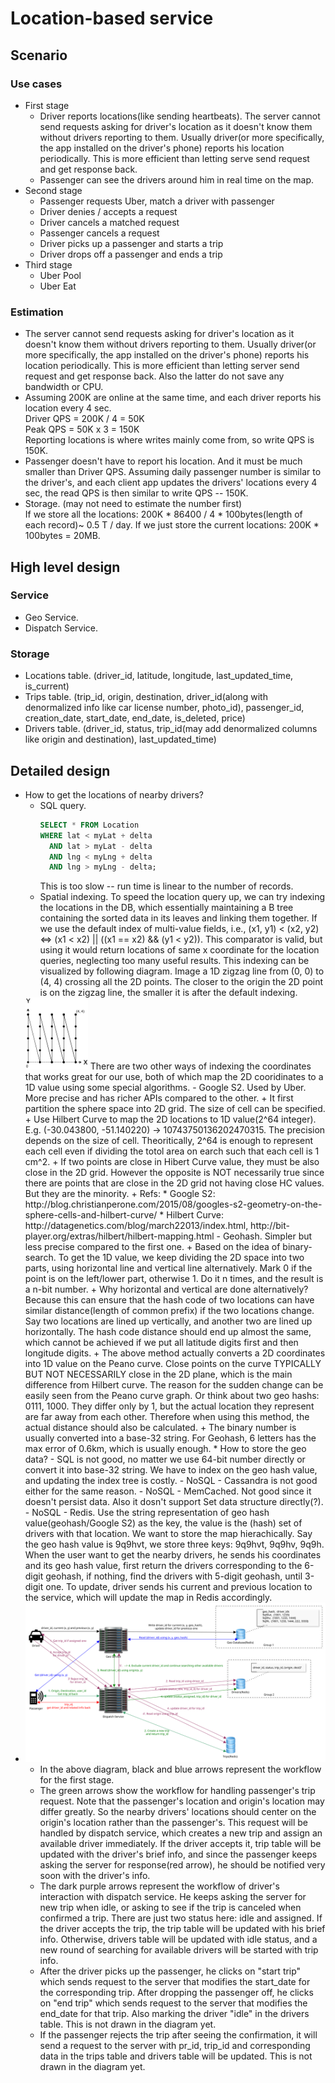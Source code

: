# Location-based service

## Scenario
### Use cases
* First stage
  * Driver reports locations(like sending heartbeats). The server cannot send requests asking for driver's location as it doesn't know them without drivers reporting to them. Usually driver(or more specifically, the app installed on the driver's phone) reports his location periodically. This is more efficient than letting serve send request and get response back.
  * Passenger can see the drivers around him in real time on the map.
* Second stage
  * Passenger requests Uber, match a driver with passenger
  * Driver denies / accepts a request
  * Driver cancels a matched request 
  * Passenger cancels a request
  * Driver picks up a passenger and starts a trip
  * Driver drops off a passenger and ends a trip
* Third stage
  * Uber Pool
  * Uber Eat

### Estimation
* The server cannot send requests asking for driver's location as it doesn't know them without drivers reporting to them. Usually driver(or more specifically, the app installed on the driver's phone) reports his location periodically. This is more efficient than letting server send request and get response back. Also the latter do not save any bandwidth or CPU.
* Assuming 200K are online at the same time, and each driver reports his location every 4 sec.  
  Driver QPS = 200K / 4 = 50K  
  Peak QPS = 50K x 3 = 150K  
  Reporting locations is where writes mainly come from, so write QPS is 150K.
* Passenger doesn't have to report his location. And it must be much smaller than Driver QPS. Assuming daily passenger number is similar to the driver's, and each client app updates the drivers' locations every 4 sec, the read QPS is then similar to write QPS -- 150K.
* Storage. (may not need to estimate the number first)  
  If we store all the locations: 200K * 86400 / 4 * 100bytes(length of each record)~ 0.5 T / day.
  If we just store the current locations: 200K * 100bytes = 20MB. 

## High level design
### Service
* Geo Service. 
* Dispatch Service.

### Storage
* Locations table.
(driver_id, latitude, longitude, last_updated_time, is_current)
* Trips table.
(trip_id, origin, destination, driver_id(along with denormalized info like car license number, photo_id), passenger_id, creation_date, start_date, end_date, is_deleted, price)
* Drivers table.
(driver_id, status, trip_id(may add denormalized columns like origin and destination), last_updated_time)

## Detailed design
* How to get the locations of nearby drivers?  
  * SQL query.
    ```sql
    SELECT * FROM Location 
    WHERE lat < myLat + delta
      AND lat > myLat - delta
      AND lng < myLng + delta
      AND lng > myLng - delta;
    ```
    This is too slow -- run time is linear to the number of records.
  * Spatial indexing. To speed the location query up, we can try indexing the locations in the DB, which essentially maintaining a B tree containing the sorted data in its leaves and linking them together. If we use the default index of multi-value fields, i.e., (x1, y1) < (x2, y2) <=> (x1 < x2) || ((x1 == x2) && (y1 < y2)). This comparator is valid, but using it would return locations of same x coordinate for the location queries, neglecting too many useful results. This indexing can be visualized by following diagram. Image a 1D zigzag line from (0, 0) to (4, 4) crossing all the 2D points. The closer to the origin the 2D point is on the zigzag line, the smaller it is after the default indexing.  
  <img src="imgs/default_location_indexing.png" width="100">  
  There are two other ways of indexing the coordinates that works great for our use, both of which map the 2D cooridinates to a 1D value using some special algorithms. 
    - Google S2. Used by Uber. More precise and has richer APIs compared to the other.
      + It first partition the sphere space into 2D grid. The size of cell can be specified. 
      + Use Hilbert Curve to map the 2D locations to 1D value(2^64 integer). E.g. (-30.043800, -51.140220) -> 10743750136202470315. The precision depends on the size of cell. Theoritically, 2^64 is enough to represent each cell even if dividing the totol area on earch such that each cell is 1 cm^2.
      + If two points are close in Hibert Curve value, they must be also close in the 2D grid. However the opposite is NOT necessarily true since there are points that are close in the 2D grid not having close HC values. But they are the minority.
      + Refs: 
        * Google S2: http://blog.christianperone.com/2015/08/googles-s2-geometry-on-the-sphere-cells-and-hilbert-curve/
        * Hilbert Curve: http://datagenetics.com/blog/march22013/index.html, http://bit-player.org/extras/hilbert/hilbert-mapping.html
    - Geohash. Simpler but less precise compared to the first one.
      + Based on the idea of binary-search. To get the 1D value, we keep dividing the 2D space into two parts, using horizontal line and vertical line alternatively. Mark 0 if the point is on the left/lower part, otherwise 1. Do it n times, and the result is a n-bit number.
      + Why horizontal and vertical are done alternatively? Because this can ensure that the hash code of two locations can have similar distance(length of common prefix) if the two locations change. Say two locations are lined up vertically, and another two are lined up horizontally. The hash code distance should end up almost the same, which cannot be achieved if we put all latitude digits first and then longitude digits.
      + The above method actually converts a 2D coordinates into 1D value on the Peano curve. Close points on the curve TYPICALLY BUT NOT NECESSARILY close in the 2D plane, which is the main difference from Hilbert curve. The reason for the sudden change can be easily seen from the Peano curve graph. Or think about two geo hashs: 0111, 1000. They differ only by 1, but the actual location they represent are far away from each other. Therefore when using this method, the actual distance should also be calculated.
      + The binary number is usually converted into a base-32 string. For Geohash, 6 letters has the max error of 0.6km, which is usually enough.
  * How to store the geo data?
    - SQL is not good, no matter we use 64-bit number directly or convert it into base-32 string. We have to index on the geo hash value, and updating the index tree is costly.
    - NoSQL - Cassandra is not good either for the same reason.
    - NoSQL - MemCached. Not good since it doesn't persist data. Also it dosn't support Set data structure directly(?).
    - NoSQL - Redis. Use the string representation of geo hash value(geohash/Google S2) as the key, the value is the (hash) set of drivers with that location. We want to store the map hierachically. Say the geo hash value is 9q9hvt, we store three keys: 9q9hvt, 9q9hv, 9q9h. When the user want to get the nearby drivers, he sends his coordinates and its geo hash value, first return the drivers corresponding to the 6-digit geohash, if nothing, find the drivers with 5-digit geohash, until 3-digit one. To update, driver sends his current and previous location to the service, which will update the map in Redis accordingly.
* ![Diagram](imgs/location_based_service.svg)
  * In the above diagram, black and blue arrows represent the workflow for the first stage. 
  * The green arrows show the workflow for handling passenger's trip request. Note that the passenger's location and origin's location may differ greatly. So the nearby drivers' locations should center on the origin's location rather than the passenger's. This request will be handled by dispatch service, which creates a new trip and assign an available driver immediately. If the driver accepts it, trip table will be updated with the driver's brief info, and since the passenger keeps asking the server for response(red arrow), he should be notified very soon with the driver's info.
  * The dark purple arrows represent the workflow of driver's interaction with dispatch service. He keeps asking the server for new trip when idle, or asking to see if the trip is canceled when confirmed a trip. There are just two status here: idle and assigned. If the driver accepts the trip, the trip table will be updated with his brief info. Otherwise, drivers table will be updated with idle status, and a new round of searching for available drivers will be started with trip info.
  * After the driver picks up the passenger, he clicks on "start trip" which sends request to the server that modifies the start_date for the corresponding trip. After dropping the passenger off, he clicks on "end trip" which sends request to the server that modifies the end_date for that trip. Also marking the driver "idle" in the drivers table. This is not drawn in the diagram yet. 
  * If the passenger rejects the trip after seeing the confirmation, it will send a request to the server with pr_id, trip_id and corresponding data in the trips table and drivers table will be updated. This is not drawn in the diagram yet.